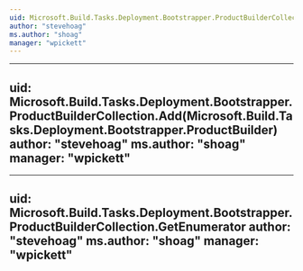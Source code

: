```yaml
---
uid: Microsoft.Build.Tasks.Deployment.Bootstrapper.ProductBuilderCollection
author: "stevehoag"
ms.author: "shoag"
manager: "wpickett"
---
```


---
uid: Microsoft.Build.Tasks.Deployment.Bootstrapper.ProductBuilderCollection.Add(Microsoft.Build.Tasks.Deployment.Bootstrapper.ProductBuilder)
author: "stevehoag"
ms.author: "shoag"
manager: "wpickett"
---

---
uid: Microsoft.Build.Tasks.Deployment.Bootstrapper.ProductBuilderCollection.GetEnumerator
author: "stevehoag"
ms.author: "shoag"
manager: "wpickett"
---

